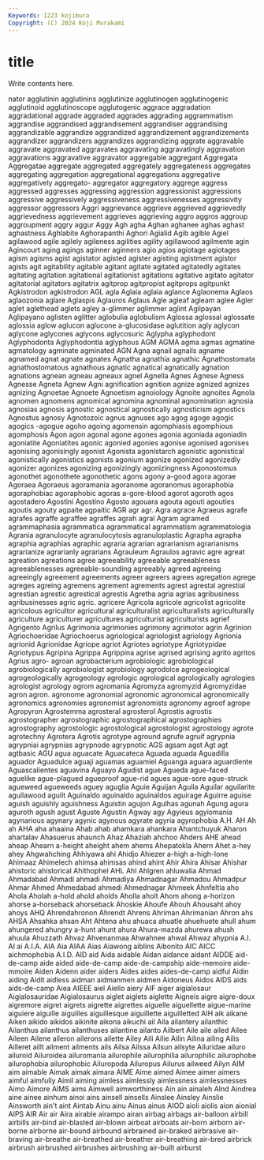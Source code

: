 ```yaml
---
Keywords: 1223 kojimura
Copyright: (C) 2024 Koji Murakami
---
```


# title

Write contents here.



nator
agglutinin agglutinins agglutinize agglutinogen agglutinogenic agglutinoid agglutinoscope agglutogenic aggrace aggradation
aggradational aggrade aggraded aggrades aggrading aggrammatism aggrandise aggrandised aggrandisement aggrandiser
aggrandising aggrandizable aggrandize aggrandized aggrandizement aggrandizements aggrandizer aggrandizers aggrandizes aggrandizing
aggrate aggravable aggravate aggravated aggravates aggravating aggravatingly aggravation aggravations aggravative
aggravator aggregable aggregant Aggregata Aggregatae aggregate aggregated aggregately aggregateness aggregates
aggregating aggregation aggregational aggregations aggregative aggregatively aggregato- aggregator aggregatory aggrege
aggress aggressed aggresses aggressing aggression aggressionist aggressions aggressive aggressively aggressiveness
aggressivenesses aggressivity aggressor aggressors Aggri aggrievance aggrieve aggrieved aggrievedly aggrievedness
aggrievement aggrieves aggrieving aggro aggros aggroup aggroupment aggry aggur Aggy
Agh agha Aghan aghanee aghas aghast aghastness Aghlabite Aghorapanthi Aghori
Agialid Agib agible Agiel agilawood agile agilely agileness agilities agility
agillawood agilmente agin Agincourt aging agings aginner aginners agio agios
agiotage agiotages agism agisms agist agistator agisted agister agisting agistment
agistor agists agit agitability agitable agitant agitate agitated agitatedly agitates
agitating agitation agitational agitationist agitations agitative agitato agitator agitatorial agitators
agitatrix agitprop agitpropist agitprops agitpunkt Agkistrodon agkistrodon AGL agla Aglaia
aglaia aglance Aglaonema Aglaos aglaozonia aglare Aglaspis Aglauros Aglaus Agle
agleaf agleam aglee Agler aglet aglethead aglets agley a-glimmer aglimmer
aglint Aglipayan Aglipayano aglisten aglitter aglobulia aglobulism Aglossa aglossal aglossate
aglossia aglow aglucon aglucone a-glucosidase aglutition agly aglycon aglycone aglycones
aglycons aglycosuric Aglypha aglyphodont Aglyphodonta Aglyphodontia aglyphous AGM AGMA agma
agmas agmatine agmatology agminate agminated AGN Agna agnail agnails agname
agnamed agnat agnate agnates Agnatha agnathia agnathic Agnathostomata agnathostomatous agnathous
agnatic agnatical agnatically agnation agnations agnean agneau agneaux agnel Agnella
Agnes Agnese Agness Agnesse Agneta Agnew Agni agnification agnition agnize
agnized agnizes agnizing Agnoetae Agnoete Agnoetism agnoiology Agnoite agnoites Agnola
agnomen agnomens agnomical agnomina agnominal agnomination agnosia agnosias agnosis agnostic
agnostical agnostically agnosticism agnostics Agnostus agnosy Agnotozoic agnus agnuses ago
agog agoge agogic agogics -agogue agoho agoing agomensin agomphiasis agomphious
agomphosis Agon agon agonal agone agones agonia agoniada agoniadin agoniatite
Agoniatites agonic agonied agonies agonise agonised agonises agonising agonisingly agonist
Agonista agonistarch agonistic agonistical agonistically agonistics agonists agonium agonize agonized
agonizedly agonizer agonizes agonizing agonizingly agonizingness Agonostomus agonothet agonothete agonothetic
agons agony a-good agora agorae Agoraea Agoraeus agoramania agoranome agoranomus
agoraphobia agoraphobiac agoraphobic agoras a-gore-blood agorot agoroth agos agostadero Agostini
Agostino Agosto agouara agouta agouti agouties agoutis agouty agpaite agpaitic
AGR agr agr. Agra agrace Agraeus agrafe agrafes agraffe agraffee
agraffes agrah agral Agram agramed agrammaphasia agrammatica agrammatical agrammatism agrammatologia
Agrania agranulocyte agranulocytosis agranuloplastic Agrapha agrapha agraphia agraphias agraphic agraria
agrarian agrarianism agrarianisms agrarianize agrarianly agrarians Agrauleum Agraulos agravic agre
agreat agreation agreations agree agreeability agreeable agreeableness agreeablenesses agreeable-sounding agreeably
agreed agreeing agreeingly agreement agreements agreer agreers agrees agregation agrege
agreges agreing agremens agrement agrements agrest agrestal agrestial agrestian agrestic
agrestical agrestis Agretha agria agrias agribusiness agribusinesses agric agric. agricere
Agricola agricole agricolist agricolite agricolous agricultor agricultural agriculturalist agriculturalists agriculturally
agriculture agriculturer agricultures agriculturist agriculturists agrief Agrigento Agrilus Agrimonia agrimonies
agrimony agrimotor agrin Agrinion Agriochoeridae Agriochoerus agriological agriologist agriology Agrionia
agrionid Agrionidae Agriope agriot Agriotes agriotype Agriotypidae Agriotypus Agripina Agrippa
Agrippina agrise agrised agrising agrito agritos Agrius agro- agroan agrobacterium
agrobiologic agrobiological agrobiologically agrobiologist agrobiology agrodolce agrogeological agrogeologically agrogeology agrologic
agrological agrologically agrologies agrologist agrology agrom agromania Agromyza agromyzid Agromyzidae
agron agron. agronome agronomial agronomic agronomical agronomically agronomics agronomies agronomist
agronomists agronomy agroof agrope Agropyron Agrostemma agrosteral agrosterol Agrostis agrostis
agrostographer agrostographic agrostographical agrostographies agrostography agrostologic agrostological agrostologist agrostology agrote
agrotechny Agrotera Agrotis agrotype aground agrufe agruif agrypnia agrypniai agrypnias
agrypnode agrypnotic AGS agsam agst Agt agt agtbasic AGU agua
aguacate Aguacateca Aguada aguada Aguadilla aguador Aguadulce aguaji aguamas aguamiel
Aguanga aguara aguardiente Aguascalientes aguavina Aguayo Agudist ague Agueda ague-faced
aguelike ague-plagued agueproof ague-rid agues ague-sore ague-struck agueweed agueweeds aguey
aguglia Aguie Aguijan Aguila Aguilar aguilarite aguilawood aguilt Aguinaldo aguinaldo
aguinaldos aguirage Aguirre aguise aguish aguishly aguishness Aguistin agujon Agulhas
agunah Agung agura aguroth agush agust Aguste Agustin Agway agy
Agyieus agyiomania agynarious agynary agynic agynous agyrate agyria agyrophobia A.H.
AH Ah ah AHA aha ahaaina Ahab ahab ahamkara ahankara
Ahantchuyuk Aharon ahartalav Ahasuerus ahaunch Ahaz Ahaziah ahchoo Ahders AHE
ahead aheap Ahearn a-height aheight ahem ahems Ahepatokla Ahern Ahet
a-hey ahey Ahgwahching Ahhiyawa ahi Ahidjo Ahiezer a-high a-high-lone Ahimaaz
Ahimelech ahimsa ahimsas ahind ahint Ahir Ahira Ahisar Ahishar ahistoric
ahistorical Ahithophel AHL Ahl Ahlgren ahluwalia Ahmad Ahmadabad Ahmadi ahmadi
Ahmadiya Ahmadnagar Ahmadou Ahmadpur Ahmar Ahmed Ahmedabad ahmedi Ahmednagar Ahmeek
Ahnfeltia aho Ahola Aholah a-hold ahold aholds Aholla aholt Ahom
ahong a-horizon ahorse a-horseback ahorseback Ahoskie Ahoufe Ahouh Ahousaht ahoy
ahoys AHQ Ahrendahronon Ahrendt Ahrens Ahriman Ahrimanian Ahron ahs AHSA
Ahsahka ahsan Aht Ahtena ahu ahuaca ahuatle ahuehuete ahull ahum
ahungered ahungry a-hunt ahunt ahura Ahura-mazda ahurewa ahush ahuula Ahuzzath
Ahvaz Ahvenanmaa Ahwahnee ahwal Ahwaz ahypnia A.I. AI ai A.I.A.
AIA Aia AIAA Aias Aiawong aiblins Aibonito AIC AICC aichmophobia
A.I.D. AID aid Aida aidable Aidan aidance aidant AIDDE aid-de-camp
aide aided aide-de-camp aide-de-campship aide-memoire aide-mmoire Aiden Aidenn aider aiders
Aides aides aides-de-camp aidful Aidin aiding Aidit aidless aidman aidmanmen
aidmen Aidoneus Aidos AIDS aids aids-de-camp Aiea AIEEE aiel Aiello
aiery AIF aiger aigialosaur Aigialosauridae Aigialosaurus aiglet aiglets aiglette Aigneis
aigre aigre-doux aigremore aigret aigrets aigrette aigrettes aiguelle aiguellette aigue-marine
aiguiere aiguille aiguilles aiguillesque aiguillette aiguilletted AIH aik aikane Aiken
aikido aikidos aikinite aikona aikuchi ail Aila ailantery ailanthic Ailanthus
ailanthus ailanthuses ailantine ailanto Ailbert Aile aile ailed Ailee Aileen
Ailene aileron ailerons ailette Ailey Aili Ailie Ailin Ailina ailing
Ailis Ailleret aillt ailment ailments ails Ailsa Ailssa Ailsun ailsyte
Ailuridae ailuro ailuroid Ailuroidea ailuromania ailurophile ailurophilia ailurophilic ailurophobe ailurophobia
ailurophobic Ailuropoda Ailuropus Ailurus ailweed Ailyn AIM aim aimable Aimak
aimak aimara AIME Aime aimed Aimee aimer aimers aimful aimfully
Aimil aiming aimless aimlessly aimlessness aimlessnesses Aimo Aimore AIMS aims
Aimwell aimworthiness Ain ain ainaleh AInd Aindrea aine ainee ainhum
ainoi ains ainsell ainsells Ainslee Ainsley Ainslie Ainsworth ain't aint
Aintab Ainu ainu Ainus ainus AIOD aioli aiolis aion aionial
AIPS AIR Air air Aira airable airampo airan airbag airbags
air-balloon airbill airbills air-bind air-blasted air-blown airboat airboats air-born airborn
air-borne airborne air-bound airbound airbrained air-braked airbrasive air-braving air-breathe air-breathed
air-breather air-breathing air-bred airbrick airbrush airbrushed airbrushes airbrushing air-built airburst

